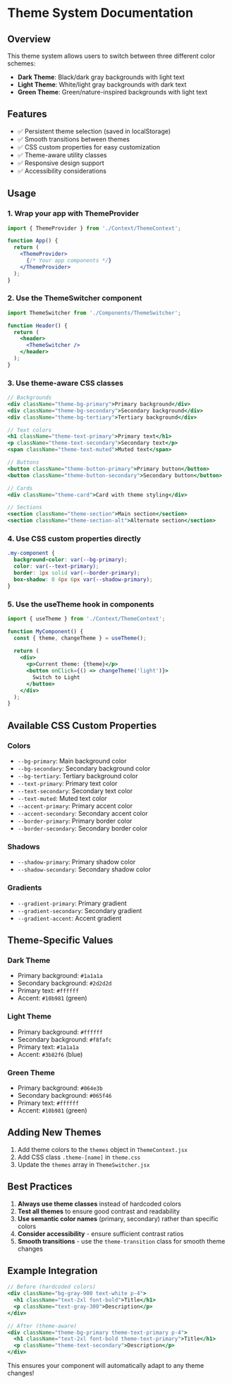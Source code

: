 # Theme System Documentation

## Overview
This theme system allows users to switch between three different color schemes:
- **Dark Theme**: Black/dark gray backgrounds with light text
- **Light Theme**: White/light gray backgrounds with dark text  
- **Green Theme**: Green/nature-inspired backgrounds with light text

## Features
- ✅ Persistent theme selection (saved in localStorage)
- ✅ Smooth transitions between themes
- ✅ CSS custom properties for easy customization
- ✅ Theme-aware utility classes
- ✅ Responsive design support
- ✅ Accessibility considerations

## Usage

### 1. Wrap your app with ThemeProvider
```jsx
import { ThemeProvider } from './Context/ThemeContext';

function App() {
  return (
    <ThemeProvider>
      {/* Your app components */}
    </ThemeProvider>
  );
}
```

### 2. Use the ThemeSwitcher component
```jsx
import ThemeSwitcher from './Components/ThemeSwitcher';

function Header() {
  return (
    <header>
      <ThemeSwitcher />
    </header>
  );
}
```

### 3. Use theme-aware CSS classes
```jsx
// Backgrounds
<div className="theme-bg-primary">Primary background</div>
<div className="theme-bg-secondary">Secondary background</div>
<div className="theme-bg-tertiary">Tertiary background</div>

// Text colors
<h1 className="theme-text-primary">Primary text</h1>
<p className="theme-text-secondary">Secondary text</p>
<span className="theme-text-muted">Muted text</span>

// Buttons
<button className="theme-button-primary">Primary button</button>
<button className="theme-button-secondary">Secondary button</button>

// Cards
<div className="theme-card">Card with theme styling</div>

// Sections
<section className="theme-section">Main section</section>
<section className="theme-section-alt">Alternate section</section>
```

### 4. Use CSS custom properties directly
```css
.my-component {
  background-color: var(--bg-primary);
  color: var(--text-primary);
  border: 1px solid var(--border-primary);
  box-shadow: 0 4px 6px var(--shadow-primary);
}
```

### 5. Use the useTheme hook in components
```jsx
import { useTheme } from './Context/ThemeContext';

function MyComponent() {
  const { theme, changeTheme } = useTheme();
  
  return (
    <div>
      <p>Current theme: {theme}</p>
      <button onClick={() => changeTheme('light')}>
        Switch to Light
      </button>
    </div>
  );
}
```

## Available CSS Custom Properties

### Colors
- `--bg-primary`: Main background color
- `--bg-secondary`: Secondary background color
- `--bg-tertiary`: Tertiary background color
- `--text-primary`: Primary text color
- `--text-secondary`: Secondary text color
- `--text-muted`: Muted text color
- `--accent-primary`: Primary accent color
- `--accent-secondary`: Secondary accent color
- `--border-primary`: Primary border color
- `--border-secondary`: Secondary border color

### Shadows
- `--shadow-primary`: Primary shadow color
- `--shadow-secondary`: Secondary shadow color

### Gradients
- `--gradient-primary`: Primary gradient
- `--gradient-secondary`: Secondary gradient
- `--gradient-accent`: Accent gradient

## Theme-Specific Values

### Dark Theme
- Primary background: `#1a1a1a`
- Secondary background: `#2d2d2d`
- Primary text: `#ffffff`
- Accent: `#10b981` (green)

### Light Theme
- Primary background: `#ffffff`
- Secondary background: `#f8fafc`
- Primary text: `#1a1a1a`
- Accent: `#3b82f6` (blue)

### Green Theme
- Primary background: `#064e3b`
- Secondary background: `#065f46`
- Primary text: `#ffffff`
- Accent: `#10b981` (green)

## Adding New Themes

1. Add theme colors to the `themes` object in `ThemeContext.jsx`
2. Add CSS class `.theme-[name]` in `theme.css`
3. Update the `themes` array in `ThemeSwitcher.jsx`

## Best Practices

1. **Always use theme classes** instead of hardcoded colors
2. **Test all themes** to ensure good contrast and readability
3. **Use semantic color names** (primary, secondary) rather than specific colors
4. **Consider accessibility** - ensure sufficient contrast ratios
5. **Smooth transitions** - use the `theme-transition` class for smooth theme changes

## Example Integration

```jsx
// Before (hardcoded colors)
<div className="bg-gray-900 text-white p-4">
  <h1 className="text-2xl font-bold">Title</h1>
  <p className="text-gray-300">Description</p>
</div>

// After (theme-aware)
<div className="theme-bg-primary theme-text-primary p-4">
  <h1 className="text-2xl font-bold theme-text-primary">Title</h1>
  <p className="theme-text-secondary">Description</p>
</div>
```

This ensures your component will automatically adapt to any theme changes!
